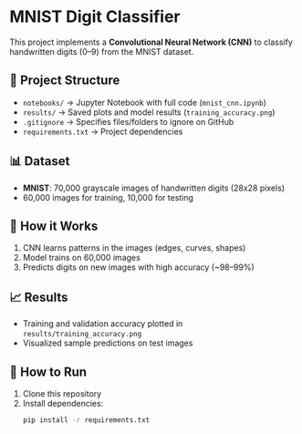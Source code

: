 # MNIST Digit Classifier

This project implements a **Convolutional Neural Network (CNN)** to classify handwritten digits (0–9) from the MNIST dataset.

## 📂 Project Structure
- `notebooks/` → Jupyter Notebook with full code (`mnist_cnn.ipynb`)
- `results/` → Saved plots and model results (`training_accuracy.png`)
- `.gitignore` → Specifies files/folders to ignore on GitHub
- `requirements.txt` → Project dependencies

## 📊 Dataset
- **MNIST**: 70,000 grayscale images of handwritten digits (28x28 pixels)
- 60,000 images for training, 10,000 for testing

## 🚀 How it Works
1. CNN learns patterns in the images (edges, curves, shapes)
2. Model trains on 60,000 images
3. Predicts digits on new images with high accuracy (~98–99%)

## 📈 Results
- Training and validation accuracy plotted in `results/training_accuracy.png`
- Visualized sample predictions on test images

## 🔧 How to Run
1. Clone this repository
2. Install dependencies:
   ```bash
   pip install -r requirements.txt
